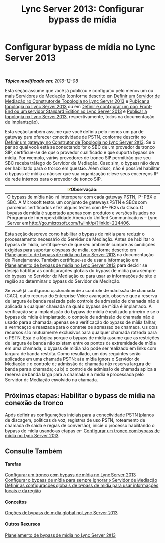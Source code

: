 ﻿---
title: 'Lync Server 2013: Configurar bypass de mídia'
TOCTitle: Configurar bypass de mídia
ms:assetid: f50a7a13-c6a0-48f1-bee1-e45fa2b2f9b8
ms:mtpsurl: https://technet.microsoft.com/pt-br/library/Gg413028(v=OCS.15)
ms:contentKeyID: 49308616
ms.date: 12/10/2016
mtps_version: v=OCS.15
ms.translationtype: HT
---

# Configurar bypass de mídia no Lync Server 2013

 

_**Tópico modificado em:** 2016-12-08_

Esta seção assume que você já publicou e configurou pelo menos um ou mais Servidores de Mediação (conforme descrito em [Definir um Servidor de Mediação no Construtor de Topologia no Lync Server 2013](lync-server-2013-define-a-mediation-server-in-topology-builder.md) e [Publicar a topologia no Lync Server 2013](lync-server-2013-publish-the-topology.md) ou em [Definir e configurar um pool Front-End ou um servidor Standard Edition no Lync Server 2013](lync-server-2013-define-and-configure-a-front-end-pool-or-standard-edition-server.md) e [Publicar a topologia no Lync Server 2013](lync-server-2013-publish-the-topology.md), respectivamente, todos na documentação de Implantação).

Esta seção também assume que você definiu pelo menos um par de gateway para oferecer conectividade de PSTN, conforme descrito no [Definir um gateway no Construtor de Topologia no Lync Server 2013](lync-server-2013-define-a-gateway-in-topology-builder.md). Se o par ao qual você está se conectando for o SBC de um provedor de tronco SIP, certifique-se de que o provedor qualificado e que suporta bypass de mídia. Por exemplo, vários provedores de tronco SIP permitirão que seu SBC receba tráfego do Servidor de Mediação. Caso sim, o bypass não deve ser habilitado para o tronco em questão. Além disso, não é possível habilitar o bypass de mídia a não ser que sua organização releve seus endereços IP de rede internos para o provedor de tronco SIP.

<table>
<thead>
<tr class="header">
<th><img src="images/Gg425756.note(OCS.15).gif" title="note" alt="note" />Observação:</th>
</tr>
</thead>
<tbody>
<tr class="odd">
<td>O bypass de mídia não irá interoperar com cada gateway PSTN, IP-PBX e SBC. A Microsoft testou um conjunto de gateways PSTN e SBCs com parceiros certificados e fez alguns testes com IP-PBXs da Cisco. O bypass de mídia é suportado apenas com produtos e versões listados no Programa de Interoperabilidade Aberta do Unified Communications – Lync Server em <a href="http://go.microsoft.com/fwlink/p/?linkid=214406">http://go.microsoft.com/fwlink/p/?linkId=214406</a>.</td>
</tr>
</tbody>
</table>


Esta seção descreve como habilitar o bypass de mídia para reduzir o processamento necessário do Servidor de Mediação. Antes de habilitar o bypass de mídia, certifique-se de que seu ambiente cumpre as condições exigidas para suportar o bypass de mídia, conforme descrito em [Planejamento de bypass de mídia no Lync Server 2013](lync-server-2013-planning-for-media-bypass.md) na documentação de Planejamento. Também certifique-se de usar a informação em [Planejamento de bypass de mídia no Lync Server 2013](lync-server-2013-planning-for-media-bypass.md) para decidir se deseja habilitar as configurações globais do bypass de mídia para sempre do bypass no Servidor de Mediação ou para usar as informações de site e região ao determinar o bypass do Servidor de Mediação.

Se você já configurou opcionalmente o controle de admissão de chamada (CAC), outro recurso do Enterprise Voice avançado, observe que a reserva de largura de banda realizada pelo controle de admissão de chamada não é aplicada a qualquer chamada na qual o bypass de mídia é implantado. A verificação se a implantação do bypass de mídia é realizado primeiro e se o bypass de mídia é implantado, o controle de admissão de chamada não é usado para a chamada; apenas se a verificação do bypass de mídia falhar, a verificação é realizada para o controle de admissão de chamada. Os dois recursos são mutuamente exclusivos para qualquer chamada roteada para o PSTN. Esta é a lógica porque o bypass de mídia assume que as restrições de largura de banda não existam entre os pontos de extremidade de mídia em uma chamada; o bypass de mídia não pode ser realizado em links com largura de banda restrita. Como resultado, um dos seguintes serão aplicados em uma chamada PSTN: a) a mídia ignora o Servidor de Mediação e o controle de admissão de chamada não reserva largura de banda para a chamada; ou b) o controle de admissão de chamada aplica a reserva de banda larga para a chamada e a mídia é processada pelo Servidor de Mediação envolvido na chamada.

## Próximas etapas: Habilitar o bypass de mídia na conexão de tronco

Após definir as configurações iniciais para a conectividade PSTN (planos de discagem, políticas de voz, registros de uso PSTN, roteamento de chamada de saída e regras de conversão), inicie o processo habilitando o bypass de mídia usando as etapas em [Configurar um tronco com bypass de mídia no Lync Server 2013](lync-server-2013-configure-a-trunk-with-media-bypass.md).

## Consulte Também

#### Tarefas

[Configurar um tronco com bypass de mídia no Lync Server 2013](lync-server-2013-configure-a-trunk-with-media-bypass.md)  
[Configurar o bypass de mídia para sempre ignorar o Servidor de Mediação](lync-server-2013-configure-media-bypass-to-always-bypass-the-mediation-server.md)  
[Definir as configurações globais de bypass de mídia para usar informações locais e da região](lync-server-2013-configure-media-bypass-global-settings-to-use-site-and-region-information.md)  

#### Conceitos

[Opções de bypass de mídia global no Lync Server 2013](lync-server-2013-global-media-bypass-options.md)  

#### Outros Recursos

[Planejamento de bypass de mídia no Lync Server 2013](lync-server-2013-planning-for-media-bypass.md)

